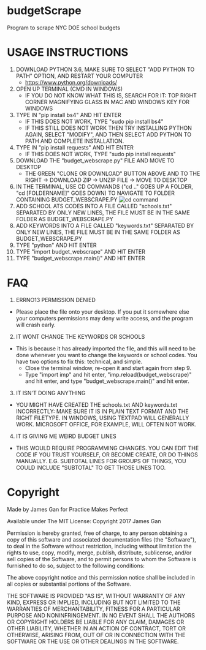 # budgetScrape
Program to scrape NYC DOE school budgets

#
# USAGE INSTRUCTIONS
1. DOWNLOAD PYTHON 3.6, MAKE SURE TO SELECT "ADD PYTHON TO PATH" OPTION, AND RESTART YOUR COMPUTER
	* https://www.python.org/downloads/
2. OPEN UP TERMINAL (CMD IN WINDOWS)
	* IF YOU DO NOT KNOW WHAT THIS IS, SEARCH FOR IT: TOP RIGHT CORNER MAGNIFYING GLASS IN MAC AND WINDOWS KEY FOR WINDOWS
3. TYPE IN "pip install bs4" AND HIT ENTER
	* IF THIS DOES NOT WORK, TYPE "sudo pip install bs4"
	* IF THIS STILL DOES NOT WORK THEN TRY INSTALLING PYTHON AGAIN, SELECT "MODIFY", AND THEN SELECT ADD PYTHON TO PATH AND COMPLETE INSTALLATION.
4. TYPE IN "pip install requests" AND HIT ENTER
	* IF THIS DOES NOT WORK, TYPE "sudo pip install requests"
5. DOWNLOAD THE "budget_webscrape.py" FILE AND MOVE TO DESKTOP
	* THE GREEN "CLONE OR DOWNLOAD" BUTTON ABOVE AND TO THE RIGHT -> DOWNLOAD ZIP -> UNZIP FILE -> MOVE TO DESKTOP
6. IN THE TERMINAL, USE CD COMMANDS ("cd .." GOES UP A FOLDER, "cd [FOLDERNAME]" GOES DOWN) TO NAVIGATE TO FOLDER CONTAINING BUDGET_WEBSCRAPE.PY
	![cd command](http://imgur.com/a/CJpgU)
7. ADD SCHOOL ATS CODES INTO A FILE CALLED "schools.txt" SEPARATED BY ONLY NEW LINES, THE FILE MUST BE IN THE SAME FOLDER AS BUDGET_WEBSCRAPE.PY
8. ADD KEYWORDS INTO A FILE CALLED "keywords.txt" SEPARATED BY ONLY NEW LINES, THE FILE MUST BE IN THE SAME FOLDER AS BUDGET_WEBSCRAPE.PY
9. TYPE "python" AND HIT ENTER
10. TYPE "import budget_webscrape" AND HIT ENTER
11. TYPE "budget_webscrape.main()" AND HIT ENTER

#
# FAQ
1. ERRNO13 PERMISSION DENIED
* Please place the file onto your desktop. If you put it somewhere else your computers permissions may deny write access, and the program will crash early.

2. IT WONT CHANGE THE KEYWORDS OR SCHOOLS
* This is because it has already imported the file, and this will need to be done whenever you want to change the keywords or school codes. You have two options to fix this: technical, and simple.
	* Close the terminal window, re-open it and start again from step 9.
	* Type "import imp" and hit enter,
	"imp.reload(budget_webscrape)" and hit enter,
	and type "budget_webscrape.main()" and hit enter.
	
3. IT ISN'T DOING ANYTHING
* YOU MIGHT HAVE CREATED THE schools.txt AND keywords.txt INCORRECTLY: MAKE SURE IT IS IN PLAIN TEXT FORMAT AND THE RIGHT FILETYPE. IN WINDOWS, USING TEXTPAD WILL GENERALLY WORK. MICROSOFT OFFICE, FOR EXAMPLE, WILL OFTEN NOT WORK.

4. IT IS GIVING ME WEIRD BUDGET LINES
* THIS WOULD REQUIRE PROGRAMMING CHANGES. YOU CAN EDIT THE CODE IF YOU TRUST YOURSELF, OR BECOME CREATE, OR DO THINGS MANUALLY. E.G. SUBTOTAL LINES FOR GROUPS OF THINGS, YOU COULD INCLUDE "SUBTOTAL" TO GET THOSE LINES TOO.
#
# Copyright
Made by James Gan for Practice Makes Perfect

Available under The MIT License:
Copyright 2017 James Gan

Permission is hereby granted, free of charge, to any person obtaining a copy
of this software and associated documentation files (the "Software"), to deal
in the Software without restriction, including without limitation the rights to
use, copy, modify, merge, publish, distribute, sublicense, and/or sell copies of
the Software, and to permit persons to whom the Software is furnished to do so,
subject to the following conditions:

The above copyright notice and this permission notice shall be included in all
copies or substantial portions of the Software.

THE SOFTWARE IS PROVIDED "AS IS", WITHOUT WARRANTY OF ANY KIND, EXPRESS OR
IMPLIED, INCLUDING BUT NOT LIMITED TO THE WARRANTIES OF MERCHANTABILITY,
FITNESS FOR A PARTICULAR PURPOSE AND NONINFRINGEMENT. IN NO EVENT SHALL THE
AUTHORS OR COPYRIGHT HOLDERS BE LIABLE FOR ANY CLAIM, DAMAGES OR OTHER LIABILITY,
WHETHER IN AN ACTION OF CONTRACT, TORT OR OTHERWISE, ARISING FROM, OUT OF OR IN
CONNECTION WITH THE SOFTWARE OR THE USE OR OTHER DEALINGS IN THE SOFTWARE.
